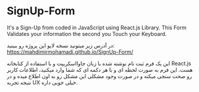 # SignUp-Form
It's a Sign-Up from coded in JavaScript using React.js Library. This Form Validates your information the second you Touch your Keyboard. 

در آدرس زیر میتونید نسخه لایو این پروژه رو ببینید:
https://mahdimirmohamadi.github.io/SignUp-Form/

این یک فرم ثبت نام نوشته شده با زبان جاوااسکریپت و با استفاده از کتابخانه React.js هست. این فرم به صورت لحظه ای و با هر دکمه ای که شما وارد میکنید،
اطلاعات کاربر رو صحت سنجی میکنه و در صورت وجود مشکلی این مشکل رو به اون اطلاع میده و در نتیجه تجربه UX خیلی خوبی داره.
